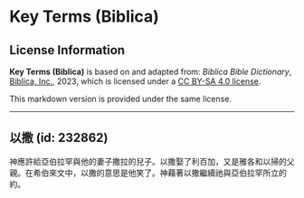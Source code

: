 # Key Terms (Biblica)

## License Information

**Key Terms (Biblica)** is based on and adapted from: _Biblica Bible Dictionary_, [Biblica, Inc.](https://www.biblica.com/), 2023, which is licensed under a [CC BY-SA 4.0 license](https://creativecommons.org/licenses/by-sa/4.0/legalcode.en).

This markdown version is provided under the same license.



--------------------------------

## 以撒 (id: 232862)

神應許給亞伯拉罕與他的妻子撒拉的兒子。以撒娶了利百加，又是雅各和以掃的父親。在希伯來文中，以撒的意思是他笑了。神藉著以撒繼續祂與亞伯拉罕所立的約。


